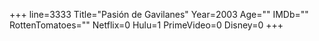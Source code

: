 +++
line=3333
Title="Pasión de Gavilanes"
Year=2003
Age=""
IMDb=""
RottenTomatoes=""
Netflix=0
Hulu=1
PrimeVideo=0
Disney=0
+++

